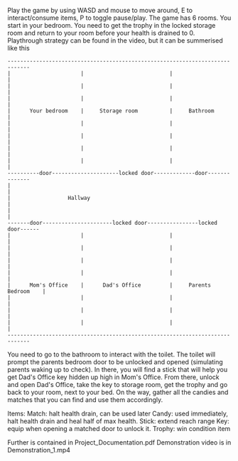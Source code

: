 Play the game by using WASD and mouse to move around, E to interact/consume items, P to toggle pause/play.
The game has 6 rooms. You start in your bedroom. You need to get the trophy in the locked storage room and return to your room before your health is drained to 0.
Playthrough strategy can be found in the video, but it can be summerised like this
```
-----------------------------------------------------------------------------
|                      |                           |                        |
|                      |                           |                        |
|                      |                           |                        |
|      Your bedroom    |     Storage room          |     Bathroom           |
|                      |                           |                        |
|                      |                           |                        |
|                      |                           |                        |
|                      |                           |                        |
----------door---------------------locked door-------------door--------------
|                                                                           |
|                  Hallway                                                  |
|                                                                           |
-------door----------------------locked door----------------locked door------
|                      |                           |                        |
|                      |                           |                        |
|                      |                           |                        |
|                      |                           |                        |
|      Mom's Office    |      Dad's Office         |     Parents Bedroom    |
|                      |                           |                        |
|                      |                           |                        |
|                      |                           |                        |
-----------------------------------------------------------------------------
```

You need to go to the bathroom to interact with the toilet. The toilet will prompt the parents bedroom door to be unlocked and opened (simulating parents waking up to check). In there, you will find a stick that will help you get Dad's Office key hidden up high in Mom's Office. From there, unlock and open Dad's Office, take the key to storage room,
get the trophy and go back to your room, next to your bed. On the way, gather all the candies and matches that you can find and use them accordingly.

Items:
Match: halt health drain, can be used later
Candy: used immediately, halt health drain and heal half of max health.
Stick: extend reach range
Key: equip when opening a matched door to unlock it.
Trophy: win condition item

Further is contained in Project_Documentation.pdf
Demonstration video is in Demonstration_1.mp4